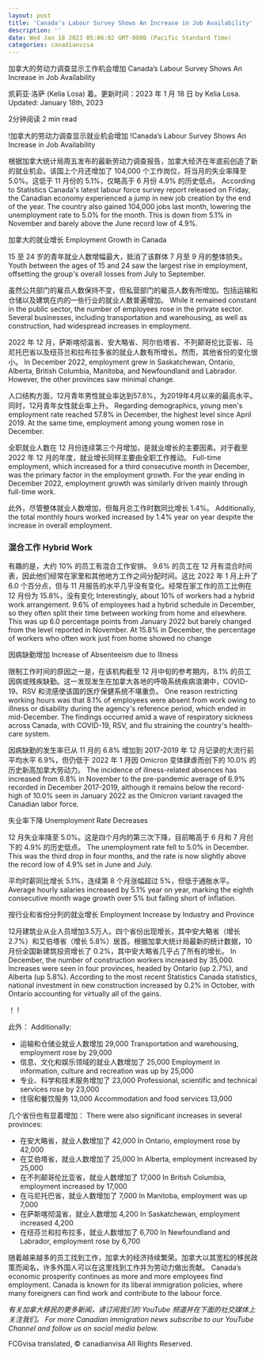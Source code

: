 ```yaml
---
layout: post
title: 'Canada’s Labour Survey Shows An Increase in Job Availability'
description: ''
date: Wed Jan 18 2023 05:06:02 GMT-0800 (Pacific Standard Time)
categories: canadianvisa
---
```


加拿大的劳动力调查显示工作机会增加	Canada’s Labour Survey Shows An Increase in Job Availability
	
凯莉亚·洛萨 (Kelia Losa) 着。更新时间：2023 年 1 月 18 日	by Kelia Losa. Updated: January 18th, 2023
	
2分钟阅读	 2 min read
	
!加拿大的劳动力调查显示就业机会增加	!Canada’s Labour Survey Shows An Increase in Job Availability
	
根据加拿大统计局周五发布的最新劳动力调查报告，加拿大经济在年底前创造了新的就业机会。该国上个月还增加了 104,000 个工作岗位，将当月的失业率降至 5.0%。这低于 11 月份的 5.1%，仅略高于 6 月份 4.9% 的历史低点。	According to Statistics Canada's latest labour force survey report released on Friday, the Canadian economy experienced a jump in new job creation by the end of the year. The country also gained 104,000 jobs last month, lowering the unemployment rate to 5.0% for the month. This is down from 5.1% in November and barely above the June record low of 4.9%.
	
加拿大的就业增长	Employment Growth in Canada
	
15 至 24 岁的青年就业人数增幅最大，抵消了该群体 7 月至 9 月的整体损失。	Youth between the ages of 15 and 24 saw the largest rise in employment, offsetting the group's overall losses from July to September.
	
虽然公共部门的雇员人数保持不变，但私营部门的雇员人数有所增加。包括运输和仓储以及建筑在内的一些行业的就业人数普遍增加。	While it remained constant in the public sector, the number of employees rose in the private sector. Several businesses, including transportation and warehousing, as well as construction, had widespread increases in employment.
	
2022 年 12 月，萨斯喀彻温省、安大略省、阿尔伯塔省、不列颠哥伦比亚省、马尼托巴省以及纽芬兰和拉布拉多省的就业人数有所增长。然而，其他省份的变化很小。	In December 2022, employment grew in Saskatchewan, Ontario, Alberta, British Columbia, Manitoba, and Newfoundland and Labrador. However, the other provinces saw minimal change.
	
人口结构方面，12月青年男性就业率达到57.8%，为2019年4月以来的最高水平。同时，12月青年女性就业率上升。	Regarding demographics, young men's employment rate reached 57.8% in December, the highest level since April 2019. At the same time, employment among young women rose in December.
	
全职就业人数在 12 月份连续第三个月增加，是就业增长的主要因素。对于截至 2022 年 12 月的年度，就业增长同样主要由全职工作推动。	Full-time employment, which increased for a third consecutive month in December, was the primary factor in the employment growth. For the year ending in December 2022, employment growth was similarly driven mainly through full-time work.
	
此外，尽管整体就业人数增加，但每月总工作时数同比增长 1.4%。	Additionally, the total monthly hours worked increased by 1.4% year on year despite the increase in overall employment.
	
### 混合工作	Hybrid Work
	
有趣的是，大约 10% 的员工有混合工作安排。 9.6% 的员工在 12 月有混合时间表，因此他们经常在家里和其他地方工作之间分配时间。这比 2022 年 1 月上升了 6.0 个百分点，但与 11 月报告的水平几乎没有变化。经常在家工作的员工比例在 12 月份为 15.8%，没有变化	Interestingly, about 10% of workers had a hybrid work arrangement. 9.6% of employees had a hybrid schedule in December, so they often split their time between working from home and elsewhere. This was up 6.0 percentage points from January 2022 but barely changed from the level reported in November. At 15.8% in December, the percentage of workers who often work just from home showed no change
	
因病缺勤增加	Increase of Absenteeism due to Illness
	
限制工作时间的原因之一是，在该机构截至 12 月中旬的参考期内，8.1% 的员工因病或残疾缺勤。这一发现发生在加拿大各地的呼吸系统疾病浪潮中，COVID-19、RSV 和流感使该国的医疗保健系统不堪重负。	One reason restricting working hours was that 8.1% of employees were absent from work owing to illness or disability during the agency's reference period, which ended in mid-December. The findings occurred amid a wave of respiratory sickness across Canada, with COVID-19, RSV, and flu straining the country's health-care system.
	
因病缺勤的发生率已从 11 月的 6.8% 增加到 2017-2019 年 12 月记录的大流行前平均水平 6.9%，但仍低于 2022 年 1 月因 Omicron 变体肆虐而创下的 10.0% 的历史新高加拿大劳动力。	The incidence of illness-related absences has increased from 6.8% in November to the pre-pandemic average of 6.9% recorded in December 2017-2019, although it remains below the record-high of 10.0% seen in January 2022 as the Omicron variant ravaged the Canadian labor force.
	
失业率下降	Unemployment Rate Decreases
	
12 月失业率降至 5.0%。这是四个月内的第三次下降，目前略高于 6 月和 7 月创下的 4.9% 的历史低点。	The unemployment rate fell to 5.0% in December. This was the third drop in four months, and the rate is now slightly above the record low of 4.9% set in June and July.
	
平均时薪同比增长 5.1%，连续第 8 个月涨幅超过 5%，但低于通胀水平。	Average hourly salaries increased by 5.1% year on year, marking the eighth consecutive month wage growth over 5% but falling short of inflation.
	
按行业和省份分列的就业增长	Employment Increase by Industry and Province
	
12月建筑业从业人员增加3.5万人。四个省份出现增长，其中安大略省（增长 2.7%）和艾伯塔省（增长 5.8%）居首。根据加拿大统计局最新的统计数据，10 月份全国新建筑投资增长了 0.2%，其中安大略省几乎占了所有的增长。	In December, the number of construction workers increased by 35,000. Increases were seen in four provinces, headed by Ontario (up 2.7%), and Alberta (up 5.8%). According to the most recent Statistics Canada statistics, national investment in new construction increased by 0.2% in October, with Ontario accounting for virtually all of the gains.
	
！	!
	
此外：	Additionally:  
	
* 运输和仓储业就业人数增加 29,000	  Transportation and warehousing, employment rose by 29,000
* 信息、文化和娱乐领域的就业人数增加了 25,000	  Employment in information, culture and recreation was up by 25,000
* 专业、科学和技术服务增加了 23,000	  Professional, scientific and technical services rose by 23,000
* 住宿和餐饮服务 13,000	  Accommodation and food services 13,000
	
几个省份也有显着增加：	There were also significant increases in several provinces:
	
* 在安大略省，就业人数增加了 42,000	  In Ontario, employment rose by 42,000
* 在艾伯塔省，就业人数增加了 25,000	  In Alberta, employment increased by 25,000
* 在不列颠哥伦比亚省，就业人数增加了 17,000	  In British Columbia, employment increased by 17,000
* 在马尼托巴省，就业人数增加了 7,000	  In Manitoba, employment was up 7,000
* 在萨斯喀彻温省，就业人数增加 4,200	  In Saskatchewan, employment increased 4,200
* 在纽芬兰和拉布拉多，就业人数增加了 6,700	  In Newfoundland and Labrador, employment rose by 6,700
	
随着越来越多的员工找到工作，加拿大的经济持续繁荣。加拿大以其宽松的移民政策而闻名，许多外国人可以在这里找到工作并为劳动力做出贡献。	Canada’s economic prosperity continues as more and more employees find employment. Canada is known for its liberal immigration policies, where many foreigners can find work and contribute to the labour force.
	
_有关加拿大移民的更多新闻，请订阅我们的 YouTube 频道并在下面的社交媒体上关注我们。_	_For more Canadian immigration news subscribe to our YouTube Channel and follow us on social media below._
	
FCGvisa translated, © canadianvisa All Rights Reserved.
